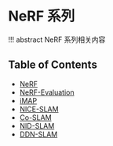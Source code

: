 # NeRF 系列

!!! abstract
    NeRF 系列相关内容

## Table of Contents

- [NeRF](nerf/)
- [NeRF-Evaluation](nerf-evaluation/)
- [iMAP](imap/)
- [NICE-SLAM](nice-slam/)
- [Co-SLAM](co-slam/)
- [NID-SLAM](nid-slam/)
- [DDN-SLAM](ddn-slam/)
